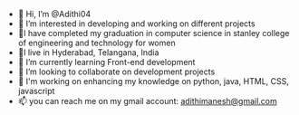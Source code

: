 - 👋 Hi, I’m @Adithi04
- 👀 I’m interested in developing and working on different projects
- 📖I have completed my graduation in computer science in stanley college of engineering and technology for women
- 📍I live in Hyderabad, Telangana, India
- 🌱 I’m currently learning Front-end development 
- 💞️ I’m looking to collaborate on development projects
- 🙌 I'm working on enhancing my knowledge on python, java, HTML, CSS, javascript 
- 📫 you can reach me on my gmail account: adithimanesh@gmail.com

<!---
Adithi04/Adithi04 is a ✨ special ✨ repository because its `README.md` (this file) appears on your GitHub profile.
You can click the Preview link to take a look at your changes.
--->
